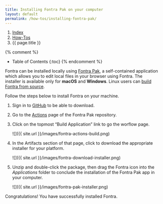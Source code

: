```yaml
---
title: Installing Fontra Pak on your computer
layout: default
permalink: /how-tos/installing-fontra-pak/
---
```


<nav aria-label="breadcrumb">
  <ol class="breadcrumb small">
    <li class="breadcrumb-item"><a href="{{ site.url }}">Index</a></li>
    <li class="breadcrumb-item"><a href="../../how-tos">How-Tos</a></li>
    <li class="breadcrumb-item active" aria-current="page">{{ page.title }}</li>
  </ol>
</nav>

{% comment %}
* Table of Contents
{:toc}
{% endcomment %}

Fontra can be installed locally using [Fontra Pak], a self-contained application which allows you to edit local files in your browser using Fontra. The installer is available only for **macOS** and **Windows**. Linux users can [build Fontra from source](#).

Follow the steps below to install Fontra on your machine.

1. Sign in to [GitHub] to be able to download.

2. Go to the [Actions] page of the Fontra Pak repository.

3. Click on the topmost “Build Application” link to go the worflow page.

    ![]({{ site.url }}/images/fontra-actions-build.png)

4. In the Artifacts section of that page, click to download the appropriate installer for your platform.

    ![]({{ site.url }}/images/fontra-download-installer.png)

5. Unzip and double-click the package, then drag the Fontra icon into the *Applications* folder to conclude the installation of the Fontra Pak app in your computer.

    ![]({{ site.url }}/images/fontra-pak-installer.png)

Congratulations! You have successfully installed Fontra.

[Fontra Pak]: http://github.com/googlefonts/fontra-pak
[GitHub]: http://github.com
[Actions]: http://github.com/googlefonts/fontra-pak/actions

